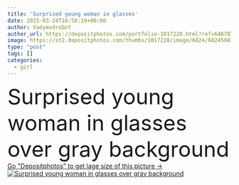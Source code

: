 ```yaml
---
title: 'Surprised young woman in glasses'
date: 2015-03-24T16:58:19+00:00
author: Vadymvdrobot
author_url: https://depositphotos.com/portfolio-1017228.html?ref=64678756
image: https://st2.depositphotos.com/thumbs/1017228/image/6824/68245981/api_thumb_450.jpg?forcejpeg=true
type: "post"
tags: []
categories: 
  - girl
---
```

<div aling="center">
            <font size="60"> Surprised young woman in glasses over gray background</font>   
</div>
<div>
    <a href='https://depositphotos.com/68245981/stock-photo-surprised-young-woman-in-glasses.html?ref=64678756' target=_blank > Go "Depositphotos" to get lage size of this picture ->
        <img href='https://depositphotos.com/68245981/stock-photo-surprised-young-woman-in-glasses.html?ref=64678756' src='https://st2.depositphotos.com/1017228/6824/i/950/depositphotos_68245981-stock-photo-surprised-young-woman-in-glasses.jpg?forcejpeg=true' alt='Surprised young woman in glasses over gray background' >
    </a>
</div>
